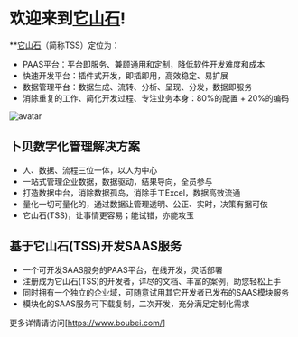 欢迎来到[它山石](https://www.boubei.com/)!
============

**[它山石](https://www.boubei.com/)（简称TSS）定位为：
<ul>
  <li>PAAS平台：平台即服务、兼顾通用和定制，降低软件开发难度和成本</li>  
  <li>快速开发平台：插件式开发，即插即用，高效稳定、易扩展</li>              
  <li>数据管理平台：数据生成、流转、分析、呈现、分发，数据即服务</li>
  <li>消除重复的工作、简化开发过程、专注业务本身：80%的配置 + 20%的编码</li>
</ul>

![avatar](http://www.boubei.com/doc/tss/images/1.png)
<h2>卜贝数字化管理解决方案</h2>
<ul>
  <li>人、数据、流程三位一体，以人为中心</li>
  <li>一站式管理企业数据，数据驱动，结果导向，全员参与</li>
  <li>打造数据中台，消除数据孤岛，消除手工Excel，数据高效流通</li>
  <li>量化一切可量化的，通过数据让管理透明、公正、实时，决策有据可依</li>
  <li>它山石(TSS)，让事情更容易；能试错，亦能攻玉</li>
</ul>

<h2>基于它山石(TSS)开发SAAS服务</h2>
<ul>
  <li>一个可开发SAAS服务的PAAS平台，在线开发，灵活部署</li>
  <li>注册成为它山石(TSS)的开发者，详尽的文档、丰富的案例，助您轻松上手</li>
  <li>同时拥有一个独立的企业域，可随意试用其它开发者已发布的SAAS模块服务</li>
  <li>模块化的SAAS服务可下载复制，二次开发，充分满足定制化需求</li>
</ul>

更多详情请访问[https://www.boubei.com/]

